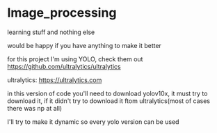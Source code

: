 # Image_processing
learning stuff and nothing else


would be happy if you have anything to make it better

for this project I'm using YOLO, check them out https://github.com/ultralytics/ultralytics

ultralytics: https://ultralytics.com


in this version of code you'll need to download yolov10x, it must try to download it, if it didn't try to download it ftom ultralytics(most of cases there was np at all)

I'll try to make it dynamic so every yolo version can be used

